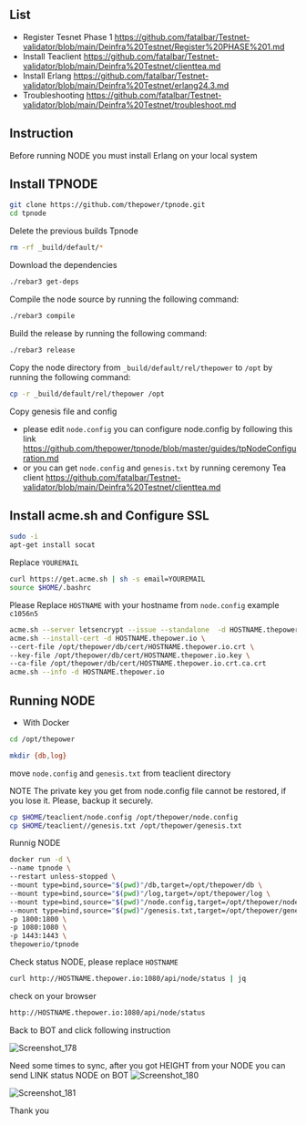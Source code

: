 ## List
* Register Tesnet Phase 1 https://github.com/fatalbar/Testnet-validator/blob/main/Deinfra%20Testnet/Register%20PHASE%201.md
* Install Teaclient https://github.com/fatalbar/Testnet-validator/blob/main/Deinfra%20Testnet/clienttea.md
* Install Erlang https://github.com/fatalbar/Testnet-validator/blob/main/Deinfra%20Testnet/erlang24.3.md
* Troubleshooting https://github.com/fatalbar/Testnet-validator/blob/main/Deinfra%20Testnet/troubleshoot.md

## Instruction
Before running NODE you must install Erlang on your local system 

## Install TPNODE 
```bash
git clone https://github.com/thepower/tpnode.git
cd tpnode
```
Delete the previous builds Tpnode
```bash
rm -rf _build/default/*
```
Download the dependencies
```bash
./rebar3 get-deps
```
Compile the node source by running the following command:
```bash
./rebar3 compile
```
Build the release by running the following command:
```bash
./rebar3 release
```
Copy the node directory from `_build/default/rel/thepower` to `/opt` by running the following command:
```bash
cp -r _build/default/rel/thepower /opt
```
Copy genesis file and config
* please edit `node.config` you can configure node.config by following this link https://github.com/thepower/tpnode/blob/master/guides/tpNodeConfiguration.md
* or you can get `node.config` and `genesis.txt` by running ceremony Tea client https://github.com/fatalbar/Testnet-validator/blob/main/Deinfra%20Testnet/clienttea.md

## Install acme.sh and Configure SSL
```bash
sudo -i
apt-get install socat
```
Replace `YOUREMAIL`
```bash
curl https://get.acme.sh | sh -s email=YOUREMAIL
source $HOME/.bashrc
```
Please Replace `HOSTNAME` with your hostname from `node.config` example `c1056n5`

```bash
acme.sh --server letsencrypt --issue --standalone  -d HOSTNAME.thepower.io
acme.sh --install-cert -d HOSTNAME.thepower.io \
--cert-file /opt/thepower/db/cert/HOSTNAME.thepower.io.crt \
--key-file /opt/thepower/db/cert/HOSTNAME.thepower.io.key \
--ca-file /opt/thepower/db/cert/HOSTNAME.thepower.io.crt.ca.crt
acme.sh --info -d HOSTNAME.thepower.io
```

## Running NODE
* With Docker
```bash
cd /opt/thepower
```
```bash
mkdir {db,log}
```
move `node.config` and `genesis.txt` from teaclient directory

NOTE
The private key you get from node.config file cannot be restored, if you lose it. Please, backup it securely.
```bash
cp $HOME/teaclient/node.config /opt/thepower/node.config
cp $HOME/teaclient//genesis.txt /opt/thepower/genesis.txt
```
Runnig NODE
```bash
docker run -d \
--name tpnode \
--restart unless-stopped \
--mount type=bind,source="$(pwd)"/db,target=/opt/thepower/db \
--mount type=bind,source="$(pwd)"/log,target=/opt/thepower/log \
--mount type=bind,source="$(pwd)"/node.config,target=/opt/thepower/node.config \
--mount type=bind,source="$(pwd)"/genesis.txt,target=/opt/thepower/genesis.txt \
-p 1800:1800 \
-p 1080:1080 \
-p 1443:1443 \
thepowerio/tpnode
```

Check status NODE, please replace `HOSTNAME`
```bash
curl http://HOSTNAME.thepower.io:1080/api/node/status | jq
```
check on your browser
```bash
http://HOSTNAME.thepower.io:1080/api/node/status
```
Back to BOT and click following instruction 

![Screenshot_178](https://user-images.githubusercontent.com/81378817/204818743-7e948eef-cdfd-4160-a160-866697821c83.jpg)

Need some times to sync, after you got HEIGHT from your NODE you can send LINK status NODE on BOT
![Screenshot_180](https://user-images.githubusercontent.com/81378817/204913613-9026a950-7d7f-48b7-8ced-bf7c42b808fe.jpg)


![Screenshot_181](https://user-images.githubusercontent.com/81378817/204913640-c4ad6232-16c4-4e63-91c9-287ffcd93f1e.jpg)


Thank you
